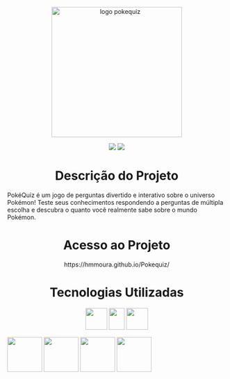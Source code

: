 <p align="center">
  <img width="300" height="300" alt="logo pokequiz" src="https://github.com/user-attachments/assets/dab169ab-1153-4259-9674-ea204982b38c" />
</p>
  <p align="center">
    <img loading="lazy" src="https://img.shields.io/badge/Em%20desenvolvimento%20-%20Em%20desenvolvimento?label=Status"/>
    <img loading="lazy" src="https://img.shields.io/badge/MIT-blue?label=Licen%C3%A7a"/>
  </p>
<h1 align="center"> Descrição do Projeto </h1>
</p>
PokéQuiz é um jogo de perguntas divertido e interativo sobre o universo Pokémon!
Teste seus conhecimentos respondendo a perguntas de múltipla escolha e descubra o quanto você realmente sabe sobre o mundo Pokémon.
<h1 align="center"> Acesso ao Projeto </h1>
<p align="center">
https://hmmoura.github.io/Pokequiz/
</p>
<h1 align="center"> Tecnologias Utilizadas </h1>
<p align="center">
  <img width="50" height="50" lazy="lazy" src="https://upload.wikimedia.org/wikipedia/commons/thumb/6/61/HTML5_logo_and_wordmark.svg/1024px-HTML5_logo_and_wordmark.svg.png"/>
  <img width="36" height="50" lazy="lazy" src="https://upload.wikimedia.org/wikipedia/commons/thumb/d/d5/CSS3_logo_and_wordmark.svg/1452px-CSS3_logo_and_wordmark.svg.png"/>
  <img width="50" height="50" lazy="lazy" src="https://wildcardcorp.com/image-repository/javascript-icon.png/@@images/image.png"/>
</p>
<img width="80" height="80" lazy="lazy" src="https://img.shields.io/badge/HTML5-E34F26?style=for-the-badge&logo=html5&logoColor=white"/>
<img width="80" height="80" lazy="lazy" src="https://img.shields.io/badge/css3-%231572B6.svg?style=for-the-badge&logo=css3&logoColor=white"/>
<img width="80" height="80" lazy="lazy" src="https://img.shields.io/badge/JavaScript-F7DF1E?style=for-the-badge&logo=javascript&logoColor=black"/>
<img width="80" height="80" lazy="lazy" src="https://img.shields.io/badge/VS%20Code-007ACC?style=for-the-badge&logo=visual-studio-code&logoColor=white"/>
